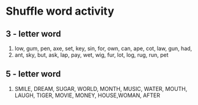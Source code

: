 # Shuffle word activity

## 3 - letter word

1. low, gum, pen, axe, set, key, sin, for, own, can, ape, cot, law, gun, had, 
2. ant, sky, but, ask, lap, pay, wet, wig, fur, lot, log, rug, run, pet

## 5 - letter word

1. SMILE, DREAM, SUGAR, WORLD, MONTH, MUSIC, WATER, MOUTH, LAUGH, TIGER, MOVIE, MONEY, HOUSE,WOMAN, AFTER
